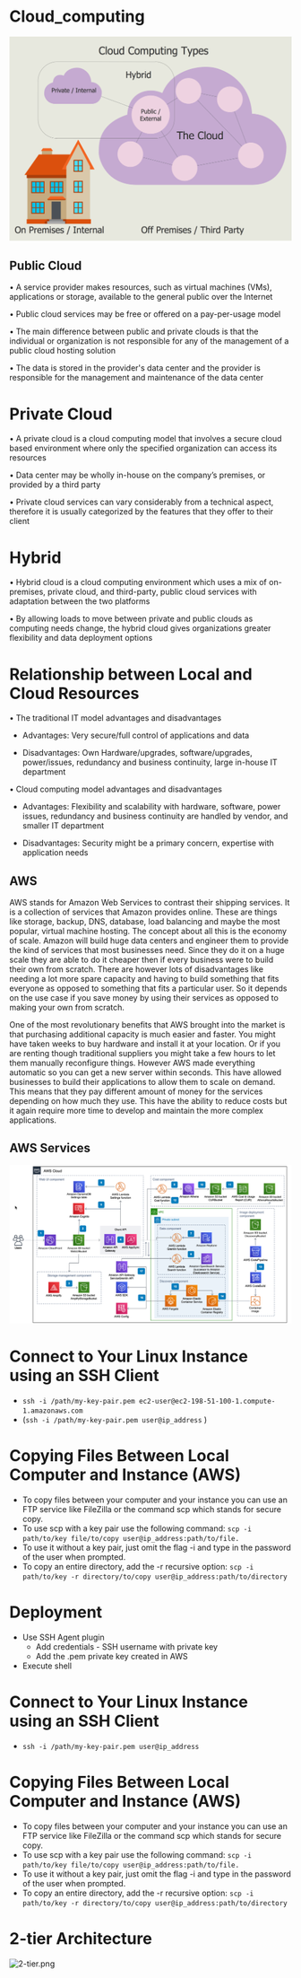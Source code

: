  # Cloud_computing
![Computer-Networks-Cloud-Computing-Diagrams-Cloud-Computing-Types.png](./Computer-Networks-Cloud-Computing-Diagrams-Cloud-Computing-Types.png)

## Public Cloud 

• A service provider makes resources, such as virtual machines (VMs), applications or storage, available to the general public over the Internet 

• Public cloud services may be free or offered on a pay-per-usage model 

• The main difference between public and private clouds is that the individual or organization is not responsible for any of the management of a public cloud hosting solution 

• The data is stored in the provider's data center and the provider is responsible for the management and maintenance of the data center

# Private Cloud 

• A private cloud is a cloud computing model that involves a secure cloud based environment where only the specified organization can access its resources 

• Data center may be wholly in-house on the company’s premises, or provided by a third party 

• Private cloud services can vary considerably from a technical aspect, therefore it is usually categorized by the features that they offer to their client

# Hybrid 

• Hybrid cloud is a cloud computing environment which uses a mix of on-premises, private cloud, and third-party, public cloud services with adaptation between the two platforms 

• By allowing loads to move between private and public clouds as computing needs change, the hybrid cloud gives organizations greater flexibility and data deployment options

# Relationship between Local and Cloud Resources 

• The traditional IT model advantages and disadvantages 
  
  - Advantages: Very secure/full control of applications and data 
  
  - Disadvantages: Own Hardware/upgrades, software/upgrades, power/issues, redundancy and business continuity, large in-house IT department 

• Cloud computing model advantages and disadvantages 

  - Advantages: Flexibility and scalability with hardware, software, power issues, redundancy and business continuity are handled by vendor, and smaller IT department 
  
  - Disadvantages: Security might be a primary concern, expertise with application needs

## AWS

AWS stands for Amazon Web Services to contrast their shipping services. It is a collection of services that Amazon provides online. These are things like storage, backup, DNS, database, load balancing and maybe the most popular, virtual machine hosting. The concept about all this is the economy of scale. Amazon will build huge data centers and engineer them to provide the kind of services that most businesses need. Since they do it on a huge scale they are able to do it cheaper then if every business were to build their own from scratch. There are however lots of disadvantages like needing a lot more spare capacity and having to build something that fits everyone as opposed to something that fits a particular user. So it depends on the use case if you save money by using their services as opposed to making your own from scratch.

One of the most revolutionary benefits that AWS brought into the market is that purchasing additional capacity is much easier and faster. You might have taken weeks to buy hardware and install it at your location. Or if you are renting though traditional suppliers you might take a few hours to let them manually reconfigure things. However AWS made everything automatic so you can get a new server within seconds. This have allowed businesses to build their applications to allow them to scale on demand. This means that they pay different amount of money for the services depending on how much they use. This have the ability to reduce costs but it again require more time to develop and maintain the more complex applications.

## AWS Services
![aws-perspective-architecture-diagram.9cc2f8ed5212705854c027f54bcc00221112db2c.png](./aws-perspective-architecture-diagram.9cc2f8ed5212705854c027f54bcc00221112db2c.png)

# Connect to Your Linux Instance using an SSH Client
- ``ssh -i /path/my-key-pair.pem ec2-user@ec2-198-51-100-1.compute-1.amazonaws.com``
- (``ssh -i /path/my-key-pair.pem user@ip_address`` )

# Copying Files Between Local Computer and Instance (AWS)
- To copy files between your computer and your instance you can use an FTP service like FileZilla or the command scp which stands for secure copy.
- To use scp with a key pair use the following command: ``scp -i path/to/key file/to/copy user@ip_address:path/to/file.``
- To use it without a key pair, just omit the flag -i and type in the password of the user when prompted.
- To copy an entire directory, add the -r recursive option:
``scp -i path/to/key -r directory/to/copy user@ip_address:path/to/directory``

# Deployment
- Use SSH Agent plugin
  - Add credentials - SSH username with private key
  - Add the .pem private key created in AWS
- Execute shell

# Connect to Your Linux Instance using an SSH Client
- ``ssh -i /path/my-key-pair.pem user@ip_address`` 

# Copying Files Between Local Computer and Instance (AWS)
- To copy files between your computer and your instance you can use an FTP service like FileZilla or the command scp which stands for secure copy.
- To use scp with a key pair use the following command: ``scp -i path/to/key file/to/copy user@ip_address:path/to/file.``
- To use it without a key pair, just omit the flag -i and type in the password of the user when prompted.
- To copy an entire directory, add the -r recursive option:
``scp -i path/to/key -r directory/to/copy user@ip_address:path/to/directory``

# 2-tier Architecture 
![2-tier.png](./2-tier)
